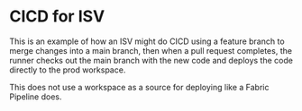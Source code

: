 # CICD for ISV
This is an example of how an ISV might do CICD using a feature branch to merge changes into a main branch, then when a pull request completes, the runner checks out the main branch with the new code and deploys the code directly to the prod workspace.

This does not use a workspace as a source for deploying like a Fabric Pipeline does.